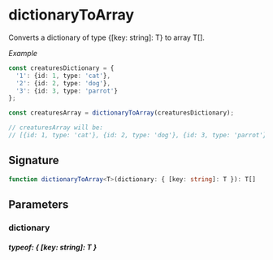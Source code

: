 

# dictionaryToArray

Converts a dictionary of type {[key: string]: T} to array T[].

*Example*

```TypeScript
const creaturesDictionary = {  '1': {id: 1, type: 'cat'},  '2': {id: 2, type: 'dog'},  '3': {id: 3, type: 'parrot'}};const creaturesArray = dictionaryToArray(creaturesDictionary);// creaturesArray will be:// [{id: 1, type: 'cat'}, {id: 2, type: 'dog'}, {id: 3, type: 'parrot'}];
```


## Signature

```TypeScript
function dictionaryToArray<T>(dictionary: { [key: string]: T }): T[]
```
## Parameters

### dictionary
 ##### typeof: { [key: string]: T }

